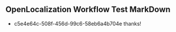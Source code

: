 ## OpenLocalization Workflow Test MarkDown
* c5e4e64c-508f-456d-99c6-58eb6a4b704e thanks!

<!--HONumber=Aug16_HO1-->


